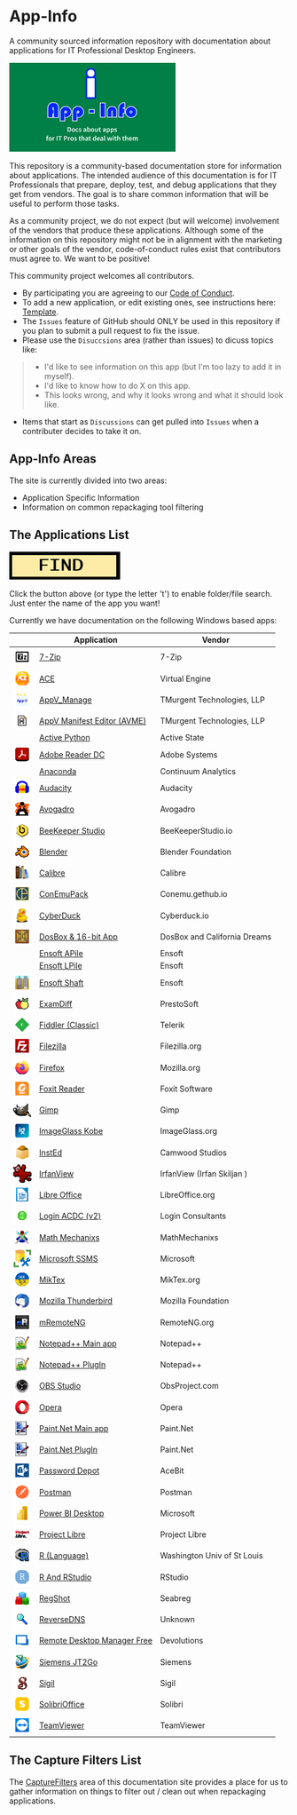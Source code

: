 # App-Info
A community sourced information repository with documentation about applications for IT Professional Desktop Engineers.

[<img src="media/App-Info.png" alt="App-Info logo" width="300" />](media/App-Info.png)

This repository is a community-based documentation store for information about applications.  The intended audience of this documentation is for IT Professionals that prepare, deploy, test, and debug applications that they get from vendors.  The goal is to share common information that will be useful to perform those tasks.

As a community project, we do not expect (but will welcome) involvement of the vendors that produce these applications.  Although some of the information on this repository might not be in alignment with the marketing or other goals of the vendor, code-of-conduct rules exist that contributors must agree to.  We want to be positive!

This community project welcomes all contributors. 
* By participating you are agreeing to our [Code of Conduct](CODE_OF_CONDUCT.md).
* To add a new application, or edit existing ones, see instructions here: [Template](/Templates).
* The `Issues` feature of GitHub should ONLY be used in this repository if you plan to submit a pull request to fix the issue.
* Please use the `Disuccsions` area (rather than issues) to dicuss topics like:
> * I'd like to see information on this app (but I'm too lazy to add it in myself).
> * I'd like to know how to do X on this app.
> * This looks wrong, and why it looks wrong and what it should look like.
* Items that start as `Discussions` can get pulled into `Issues` when a contributer decides to take it on.

## App-Info Areas
The site is currently divided into two areas:
* Application Specific Information
* Information on common repackaging tool filtering

## The Applications List

<a href="https://github.com/TimMangan/App-Info/find/main"> <img src="media/Find.png" alt="Find" width="200" /> </a> 

Click the button above (or type the letter 't') to enable folder/file search.  Just enter the name of the app you want!


Currently we have documentation on the following Windows based apps:

| | Application | Vendor |
|----|----|----|
| [<img src="/media/AppIcons/SevenZFM-Square44x44Logo.scale-100.png" align="left" Height="33" alt="7-Zip logo"  />](/media/AppIcons/SevenZFM-Square44x44Logo.scale-100.png) | [7-Zip](docs/Windows/7-Zip) | 7-Zip |
| [<img src="/media/AppIcons/ACE-Square44x44Logo.scale-100.png" align="left" Height="33" alt="ACE logo"  />](/media/AppIcons/ACE-Square44x44Logo.scale-100.png) | [ACE](docs/Windows/VirtualEngine/Ace) | Virtual Engine |
| [<img src="/media/AppIcons/APPVMANAGE-Square44x44Logo.scale-100.png" align="left" Height="33" alt="AppV_Manage logo"  />](/media/AppIcons/APPVMANAGE-Square44x44Logo.scale-100.png) | [AppV_Manage](docs/Windows/TMurgent/AppV_Manage) | TMurgent Technologies, LLP |
| [<img src="/media/AppIcons/APPVMANIFESTEDITOR-Square44x44Logo.scale-100.png" align="left" Height="33" alt="AppV_Manage logo"  />](/media/AppIcons/APPVMANIFESTEDITOR-Square44x44Logo.scale-100.png) | [AppV Manifest Editor (AVME)](docs/Windows/TMurgent/AppVManifestEditor) | TMurgent Technologies, LLP |
| | [Active Python](docs/Windows/Active%20State//ActivePython) | Active State |
| [<img src="/media/AppIcons/ACRORDThreeTwo-Square44x44Logo.scale-100.png" align="left" Height="33" alt="Actobat Reader logo"  />](/media/AppIcons/ACRORDThreeTwo-Square44x44Logo.scale-100.png) | [Adobe Reader DC](docs/Windows/Adobe/AdobeReader%20DC) | Adobe Systems |
| | [Anaconda](docs/Windows/ContinuumAnalytics/Anaconda) | Continuum Analytics |
| [<img src="/media/AppIcons/AUDACITY-Square44x44Logo.scale-100.png" align="left" Height="33" alt="Audacity logo"  />](/media/AppIcons/AUDACITY-Square44x44Logo.scale-100.png) | [Audacity](docs/Windows/Audacity) | Audacity |
| [<img src="/media/AppIcons/AVOGADRO-Square44x44Logo.scale-100.png" align="left" Height="33" alt="Avogadro logo"  />](/media/AppIcons/AVOGADRO-Square44x44Logo.scale-100.png) | [Avogadro](docs/Windows/Avogadro) | Avogadro |
| [<img src="/media/AppIcons/BEEKEEPERSTUDIO-Square44x44Logo.scale-100.png" align="left" Height="33" alt="Beekeeper Studio logo"  />](/media/AppIcons/BEEKEEPERSTUDIO-Square44x44Logo.scale-100.png) | [BeeKeeper Studio](docs/Windows/BeekeeperStudio) | BeeKeeperStudio.io |
| [<img src="/media/AppIcons/BLENDER-Square44x44Logo.scale-100.png" align="left" Height="33" alt="Blender logo"  />](/media/AppIcons/BLENDER-Square44x44Logo.scale-100.png) | [Blender](docs/Windows/Blender) | Blender Foundation |
| [<img src="/media/AppIcons/CALIBRE-Square44x44Logo.scale-100.png" align="left" Height="33" alt="Calibre logo"  />](/media/AppIcons/CALIBRE-Square44x44Logo.scale-100.png) | [Calibre](docs/Windows/Calibre) | Calibre |
| [<img src="/media/AppIcons/CONEMUSixFour-Square44x44Logo.scale-100.png" align="left" Height="33" alt="ConEmu logo"  />](/media/AppIcons/CONEMUSixFour-Square44x44Logo.scale-100.png) | [ConEmuPack](docs/Windows/ConEmu/ConEmuPack) | Conemu.gethub.io |
| [<img src="/media/AppIcons/CYBERDUCK-Square44x44Logo.scale-100.png" align="left" Height="33" alt="Foxit Reader logo"  />](/media/AppIcons/CYBERDUCK-Square44x44Logo.scale-100.png) | [CyberDuck](docs/Windows/CyberDuck) | Cyberduck.io |
| [<img src="/media/AppIcons/DOSBOX-Square44x44Logo.scale-100.png" align="left" Height="33" alt="DosBox logo"  />](/media/AppIcons/DOSBOX-Square44x44Logo.scale-100.png) | [DosBox & 16-bit App](docs/Windows/DosBox_Blockout) | DosBox and California Dreams |
| | [Ensoft APile](docs/Windows/Ensoft/APile) | Ensoft |
| | [Ensoft LPile](docs/Windows/Ensoft/LPile) | Ensoft |
| [<img src="/media/AppIcons/WINSHTwoZeroOneSeven-Square44x44Logo.scale-100.png" align="left" Height="33" alt="Shaft logo"  />](/media/AppIcons/WINSHTwoZeroOneSeven-Square44x44Logo.scale-100.png) | [Ensoft Shaft](docs/Windows/Ensoft/Shaft) | Ensoft |
| [<img src="/media/AppIcons/EXAMDIFF-Square44x44Logo.scale-100.png" align="left" Height="33" alt="ExamDiff logo"  />](/media/AppIcons/EXAMDIFF-Square44x44Logo.scale-100.png) | [ExamDiff](docs/Windows/PrestoSoft/ExamDiff) | PrestoSoft |
| [<img src="/media/AppIcons/FIDDLER-Square44x44Logo.scale-100.png" align="left" Height="33" alt="Fiddler logo"  />](/media/AppIcons/FIDDLER-Square44x44Logo.scale-100.png) | [Fiddler (Classic)](docs/Windows/Telerik/Fiddler) | Telerik |
| [<img src="/media/AppIcons/FILEZILLA-Square44x44Logo.scale-100.png" align="left" Height="33" alt="Filezilla logo"  />](/media/AppIcons/FILEZILLZA-Square44x44Logo.scale-100.png) | [Filezilla](docs/Windows/Filezilla) | Filezilla.org |
| [<img src="/media/AppIcons/FIREFOX-Square44x44Logo.scale-100.png" align="left" Height="33" alt="Firefox logo"  />](/media/AppIcons/FIREFOX-Square44x44Logo.scale-100.png) | [Firefox](docs/Windows/Mozilla/Firefox) | Mozilla.org |
| [<img src="/media/AppIcons/FOXITPDFREADER-Square44x44Logo.scale-100.png" align="left" Height="33" alt="Foxit Reader logo"  />](/media/AppIcons/FOXITPDFREADER-Square44x44Logo.scale-100.png) | [Foxit Reader](docs/Windows/Foxit%20Software/Foxit%20Reader) | Foxit Software |
| [<img src="/media/AppIcons/GIMPTwo-Square44x44Logo.targetsize-48.png" align="left" Height="33" alt="Gimp logo"  />](/media/AppIcons/GIMPTwo-Square44x44Logo.targetsize-48.png) | [Gimp](docs/Windows/Gimp) | Gimp |
| [<img src="/media/AppIcons/IMAGEGLASS-Square44x44Logo.scale-100.png" align="left" Height="33" alt="Foxit Reader logo"  />](/media/AppIcons/IMAGEGLASS-Square44x44Logo.scale-100.png) | [ImageGlass Kobe](docs/Windows/ImageGlass.org/ImageGlass%20Kobe) | ImageGlass.org |
| [<img src="/media/AppIcons/INSTED-Square44x44Logo.scale-100.png" align="left" Height="33" alt="Insted logo"  />](/media/AppIcons/INSTED-Square44x44Logo.scale-100.png) | [InstEd](docs/Windows/Camwood/InstEd) | Camwood Studios |
| [<img src="/media/AppIcons/IrfanView.png" align="left" Height="33" alt="IrfanView logo"  />](/media/AppIcons/IrfanView.png)| [IrfanView](docs/Windows/IrfanView) | IrfanView (Irfan Skiljan ) |
| [<img src="/media/AppIcons/SWRITER-Square44x44Logo.scale-100.png" align="left" Height="33" alt="Libre Office logo"  />](/media/AppIcons/SWRITER-Square44x44Logo.scale-100.png) | [Libre Office](docs/Windows/LibreOffice) | LibreOffice.org |
| [<img src="/media/AppIcons/LOGINACDCTwo-Square44x44Logo.scale-100.png" align="left" Height="33" alt="ACDC logo"  />](/media/AppIcons/LOGINACDCTwo-Square44x44Logo.scale-100.png) | [Login ACDC (v2)](docs/Windows/LoginConsultants/ACDC%20v2) | Login Consultants |
| [<img src="/media/AppIcons/MATHMECHANIXS-Square44x44Logo.scale-100.png" align="left" Height="33" alt="Math Mechanixs logo"  />](/media/AppIcons/MATHMECHANIXS-Square44x44Logo.scale-100.png) | [Math Mechanixs](docs/Windows/MathMechanixs) | MathMechanixs |
| [<img src="/media/AppIcons/SSMS-Square44x44Logo.targetsize-48.png" align="left" Height="33" alt="SSMS logo"  />](/media/AppIcons/SSMS-Square44x44Logo.targetsize-48.png) | [Microsoft SSMS](docs/Windows/Microsoft/SSMS) | Microsoft |
| [<img src="/media/AppIcons/MIKTEXCONSOLE-Square44x44Logo.scale-100.png" align="left" Height="33" alt="MikTex logo"  />](/media/AppIcons/MIKTEXCONSOLE-Square44x44Logo.scale-100.png) | [MikTex](docs/Windows/MikTex) | MikTex.org |
| [<img src="/media/AppIcons/THUNDERBIRD-Square44x44Logo.scale-100.png" align="left" Height="33" alt="Thunderbird logo"  />](/media/AppIcons/THUNDERBIRD-Square44x44Logo.scale-100.png) | [Mozilla Thunderbird](docs/Windows/Mozilla/Thunderbird) | Mozilla Foundation |
| [<img src="/media/AppIcons/MREMOTENG-Square44x44Logo.scale-100.png" align="left" Height="33" alt="mRemoteNG logo"  />](/media/AppIcons/MREMOTENG-Square44x44Logo.scale-100.png) | [mRemoteNG](docs/Windows/mRemoteNG) | RemoteNG.org |
| [<img src="/media/AppIcons/NOTEPAD-Square44x44Logo.scale-100.png" align="left" Height="33" alt="mRemoteNG logo"  />](/media/AppIcons/NOTEPAD-Square44x44Logo.scale-100.png) | [Notepad++ Main app](docs/Windows/Notepad++/MainApp) | Notepad++ |
| [<img src="/media/AppIcons/NOTEPAD-Square44x44Logo.scale-100.png" align="left" Height="33" alt="mRemoteNG logo"  />](/media/AppIcons/NOTEPAD-Square44x44Logo.scale-100.png) | [Notepad++ PlugIn](docs/Windows/Notepad++/Plugin-Compare) | Notepad++ |
| [<img src="/media/AppIcons/OBSSixFour-Square44x44Logo.scale-100.png" align="left" Height="33" alt="ExamDiff logo"  />](/media/AppIcons/OBSSixFour-Square44x44Logo.scale-100.png) | [OBS Studio](docs/Windows/ObsStudio) | ObsProject.com |
| [<img src="/media/AppIcons/Opera.png" align="left" Height="33" alt="Opera logo"  />](/media/AppIcons/Opera.png) | [Opera](docs/Windows/Opera) | Opera |
| [<img src="/media/AppIcons/PAINTDOTNET-Square44x44Logo.scale-100.png" align="left" Height="33" alt="Paint.Net logo"  />](/media/AppIcons/PAINTDOTNET-Square44x44Logo.scale-100.png) | [Paint.Net Main app](docs/Windows/Paint.Net/Paint.Net%20MainApp) | Paint.Net |
| [<img src="/media/AppIcons/PAINTDOTNET-Square44x44Logo.scale-100.png" align="left" Height="33" alt="Paint.Net logo"  />](/media/AppIcons/PAINTDOTNET-Square44x44Logo.scale-100.png) | [Paint.Net PlugIn](docs/Windows/Paint.Net/Paint.Net%20Plugins) | Paint.Net |
| [<img src="/media/AppIcons/PASSWORDDEPOT-Square44x44Logo.scale-100.png" align="left" Height="33" alt="Password Depot logo"  />](/media/AppIcons/PASSWORDDEPOT-Square44x44Logo.scale-100.png) | [Password Depot](docs/Windows/PasswordDepot) | AceBit |
| [<img src="/media/AppIcons/POSTMAN-Square44x44Logo.scale-100.png" align="left" Height="33" alt="Postman logo"  />](/media/AppIcons/POSTMAN-Square44x44Logo.scale-100.png) | [Postman](docs/Windows/Postman) | Postman |
| [<img src="/media/AppIcons/PBIDESKTOP-Square44x44Logo.scale-100.png" align="left" Height="33" alt="PBIDesktop logo"  />](/media/AppIcons/PBIDESKTOP-Square44x44Logo.scale-100.png) | [Power BI Desktop](docs/Windows/Microsoft/PowerBIDesktop) | Microsoft |
| [<img src="/media/AppIcons/PROJECTLIBRE-Square44x44Logo.scale-100.png" align="left" Height="33" alt="Project Libre logo"  />](/media/AppIcons/PROJECTLIBRE-Square44x44Logo.scale-100.png) | [Project Libre](docs/Windows/ProjectLibre) | Project Libre |
| [<img src="/media/AppIcons/RGUI-Square44x44Logo.scale-100.png" align="left" Height="33" alt="R logo"  />](/media/AppIcons/RGUI-Square44x44Logo.scale-100.png) | [R (Language)](docs/Windows/R/R%20Language) | Washington Univ of St Louis |
| [<img src="/media/AppIcons/RSTUDIO-Square44x44Logo.scale-100.png" align="left" Height="33" alt="R Studio logo"  />](/media/AppIcons/RSTUDIO-Square44x44Logo.scale-100.png) | [R And RStudio](docs/Windows/R/R%20with%20RStudio) | RStudio |
| [<img src="/media/AppIcons/REGSHOTXSixFourANSI-Square44x44Logo.scale-100.png" align="left" Height="33" alt="Regshot logo"  />](/media/AppIcons/REGSHOTXSixFourANSI-Square44x44Logo.scale-100.png) | [RegShot](docs/Windows/Seabreg/RegShot) | Seabreg |
| [<img src="/media/AppIcons/REVERSE-Square44x44Logo.scale-100.png" align="left" Height="33" alt="ReverseDNS logo"  />](/media/AppIcons/REVERSE-Square44x44Logo.scale-100.png) | [ReverseDNS](docs/Windows/ReverseDNS) | Unknown |
| [<img src="/media/AppIcons/REMOTEDESKTOPMANAGERFREE-Square44x44Logo.scale-100.png" align="left" Height="33" alt="Foxit Reader logo"  />](/media/AppIcons/REMOTEDESKTOPMANAGERFREE-Square44x44Logo.scale-100.png) | [Remote Desktop Manager Free](docs/Windows/Devolutions/RemoteDesktopManager%20Free) | Devolutions |
| [<img src="/media/AppIcons/JT2Go-Square44x44Logo.scale-100.png" align="left" Height="33" alt="Regshot logo"  />](/media/AppIcons/JT2Go-Square44x44Logo.scale-100.png) | [Siemens JT2Go](docs/Windows/Siemens/JT2Go) | Siemens |
| [<img src="/media/AppIcons/SIGIL-Square44x44Logo.scale-100.png" align="left" Height="33" alt="Sigil logo"  />](/media/AppIcons/SIGIL-Square44x44Logo.scale-100.png) | [Sigil](docs/Windows/Sigil) | Sigil |
| [<img src="/media/AppIcons/SOLIBRI-Square44x44Logo.scale-100.png" align="left" Height="33" alt="Solibri logo"  />](/media/AppIcons/SOLIBRI-Square44x44Logo.scale-100.png) | [SolibriOffice](docs/Windows/Solibri/SolibriOffice) | Solibri |
| [<img src="/media/AppIcons/TEAMVIEWER-Square44x44Logo.scale-100.png" align="left" Height="33" alt="TeamViewer logo"  />](/media/AppIcons/TEAMVIEWER-Square44x44Logo.scale-100.png) | [TeamViewer](docs/Windows/TeamViewer) | TeamViewer |


## The Capture Filters List

The [CaptureFilters](docs/CaptureFilters) area of this documentation site provides a place for us to gather information on things to filter out / clean out when repackaging applications.

